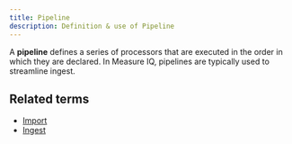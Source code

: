 ```yaml
---
title: Pipeline 
description: Definition & use of Pipeline 
---
```

A **pipeline** defines a series of processors that are executed in the order in which they are declared. In Measure IQ, pipelines are typically used to streamline ingest.

## Related terms

- [Import](../import-node)
- [Ingest](../ingest)